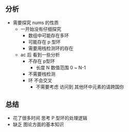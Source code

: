 ## 分析

- 需要探究 nums 的性质
    - 一开始没有仔细探究
        - 数组中可能存在多环
        - 可能存在 p 型环
        - 需要用栈检测环的存在
    - ac 后 看到一些分析
        - 不存在 p型环
            - 长度 N 数值范围 0 ~ N-1
        - 不需要栈检测
        - 环 不会交叉
          - 不需要考虑 访问到 其他环中元素的请跨国你
## 总结
- 花了很多时间 思考 P 型环的处理逻辑
- 缺乏 图论方面的基本知识